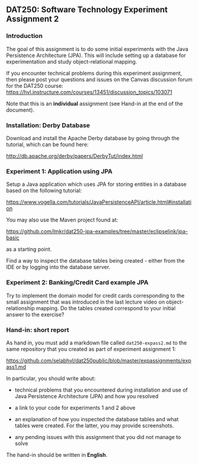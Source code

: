 ## DAT250: Software Technology Experiment Assignment 2

### Introduction

The goal of this assignment is to do some initial experiments with the Java Persistence Architecture (JPA). This will include setting up a database for experimentation and study object-relational mapping.

If you encounter technical problems during this experiment assignment, then please post your questions and issues on the Canvas discussion forum for the DAT250 course: https://hvl.instructure.com/courses/13451/discussion_topics/103071

Note that this is an **individual** assignment (see Hand-in at the end of the document).

### Installation: Derby Database

Download and install the Apache Derby database by going through the tutorial, which can be found here:

http://db.apache.org/derby/papers/DerbyTut/index.html

### Experiment 1: Application using JPA

Setup a Java application which uses JPA for storing entities in a database based on the following tutorial:

https://www.vogella.com/tutorials/JavaPersistenceAPI/article.html#installation

You may also use the Maven project found at:

https://github.com/lmkr/dat250-jpa-examples/tree/master/eclipselink/jpa-basic

as a starting point.

Find a way to inspect the database tables being created - either from the IDE or by logging into the database server.

### Experiment 2: Banking/Credit Card example JPA

Try to implement the domain model for credit cards corresponding to the small assignment that was introduced in the last lecture video on object-relationship mapping. Do the tables created correspond to your initial answer to the exercise?

### Hand-in: short report

As hand in, you must add a markdown file called `dat250-expass2.md` to the same repository that you created as part of experiment assignment 1:

https://github.com/selabhvl/dat250public/blob/master/expassignments/expass1.md

In particular, you should write about:

- technical problems that you encountered during installation and use of Java Persistence Architecture (JPA) and how you resolved

- a link to your code for experiments 1 and 2 above

- an explanation of how you inspected the database tables and what tables were created. For the latter, you may provide screenshots.

- any pending issues with this assignment that you did not manage to solve

The hand-in should be written in **English**.
